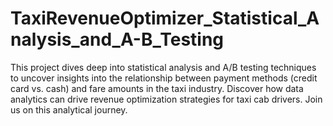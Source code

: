 # TaxiRevenueOptimizer_Statistical_Analysis_and_A-B_Testing
This project dives deep into statistical analysis and A/B testing techniques to uncover insights into the relationship between payment methods (credit card vs. cash) and fare amounts in the taxi industry. Discover how data analytics can drive revenue optimization strategies for taxi cab drivers. Join us on this analytical journey.
